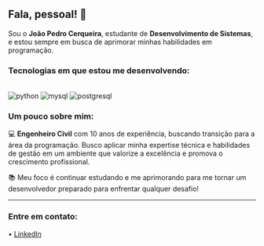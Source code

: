 ## Fala, pessoal! 👋

Sou o **João Pedro Cerqueira**, estudante de **Desenvolvimento de Sistemas**, e estou sempre em busca de aprimorar minhas habilidades em programação.

### Tecnologias em que estou me desenvolvendo:
<div style="display: inline_block"><br/>
  <img aling="center" alt="python" src="https://img.shields.io/badge/Python-14354C?style=for-the-badge&logo=python&logoColor=white" />
  <img aling="center" alt="mysql" src="https://img.shields.io/badge/MySQL-005C84?style=for-the-badge&logo=mysql&logoColor=white" />
  <img aling="center" alt="postgresql" src="https://img.shields.io/badge/PostgreSQL-316192?style=for-the-badge&logo=postgresql&logoColor=white" />
</div>

### Um pouco sobre mim:
💻 **Engenheiro Civil** com 10 anos de experiência, buscando transição para a área da programação. Busco aplicar minha expertise técnica e habilidades de gestão em um ambiente que valorize a excelência e promova o crescimento profissional.

📚 Meu foco é continuar estudando e me aprimorando para me tornar um desenvolvedor preparado para enfrentar qualquer desafio!

---

### Entre em contato:
• [LinkedIn](https://www.linkedin.com/in/jo%C3%A3o-pedro-cerqueira-22ab25171/)
